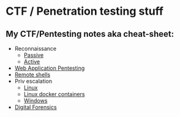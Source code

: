 # CTF / Penetration testing stuff

## My CTF/Pentesting notes aka cheat-sheet:

- Reconnaissance
  - [Passive](./reconnaissance_passive.md)
  - [Active](./reconnaissance_active.md)
- [Web Application Pentesting](./web_application_pentesting.md)
- [Remote shells](./remote-shells.md)
- Priv escalation
  - [Linux](./priv_escalation_linux.md)
  - [Linux docker containers](./priv_escalation_linux_docker.md)
  - [Windows](./priv_escalation_windows.md)
- [Digital Forensics](./digital_forensics.md)